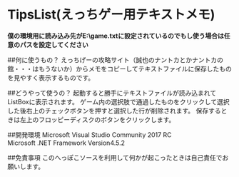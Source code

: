 # TipsList(えっちゲー用テキストメモ)

**僕の環境用に読み込み先がE:\game.txtに設定されているのでもし使う場合は任意のパスを設定してください**

##何に使うもの？ 
えっちげーの攻略サイト（誠也のナントカとかナントカの館・・・はもうないか）からメモをコピーしてテキストファイルに保存したものを見やすく表示するものです。

##どうやって使うの？ 
起動すると勝手にテキストファイルが読み込まれてListBoxに表示されます。 
ゲーム内の選択肢で通過したものをクリックして選択した後右上のチェックボタンを押すと選択した行が削除されます。 
保存するときは左上のフロッピーディスクのボタンをクリックします。

##開発環境 
Microsoft Visual Studio Community 2017 RC  
Microsoft .NET Framework Version4.5.2
 
##免責事項 
このへっぽこソースを利用して何かが起こったときは自己責任でお願いします。
